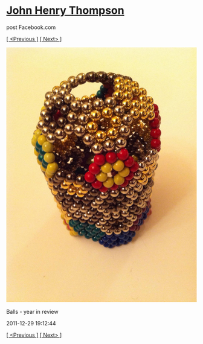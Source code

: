 # [John Henry Thompson](../README.md)
post Facebook.com

[[ <Previous ]](2011-12-29-1.md) [[ Next> ]](2011-12-29-3.md)

[![](../media/2011-12-29/Balls-year-in-review-1.jpg)](../README.md)

Balls - year in review

2011-12-29 19:12:44

[[ <Previous ]](2011-12-29-1.md) [[ Next> ]](2011-12-29-3.md)